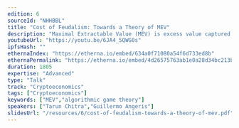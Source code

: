 ```yaml
---
edition: 6
sourceId: "NHHBBL"
title: "Cost of Feudalism: Towards a Theory of MEV"
description: "Maximal Extractable Value (MEV) is excess value captured by miners/validator. This excess value often comes from reordering, censoring, or inserting new transactions that allow a miner to front-run users' transactions. Is MEV *always* bad? Can it sometimes lead to good equilibria for users? We modify tools from algorithmic game theory and probability to prove some surprising paradoxes — *some* MEV improves trading efficiency in networks of automated market makers."
youtubeUrl: "https://youtu.be/6JA4_5QWG0s"
ipfsHash: ""
ethernaIndex: "https://etherna.io/embed/634a0f71080a54f6d733ed8b"
ethernaPermalink: "https://etherna.io/embed/4d26575763ab1e0a28d34bc213bb3413647973ac2ea20ad2987f27b6cab08cbe"
duration: 1805
expertise: "Advanced"
type: "Talk"
track: "Cryptoeconomics"
tags: ["Cryptoeconomics"]
keywords: ["MEV","algorithmic game theory"]
speakers: ["Tarun Chitra","Guillermo Angeris"]
slidesUrl: "/resources/6/cost-of-feudalism-towards-a-theory-of-mev.pdf"
---
```

